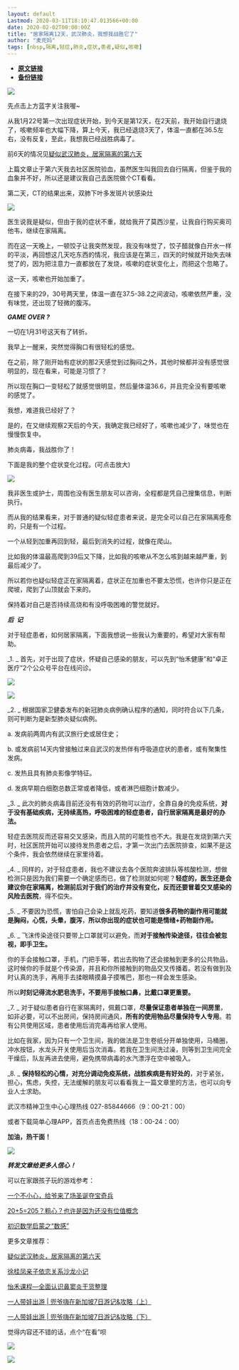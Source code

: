 ```yaml
---
layout: default
Lastmod: 2020-03-11T18:10:47.013566+00:00
date: 2020-02-02T00:00:00Z
title: "居家隔离12天，武汉肺炎，我想我战胜它了"
author: "麦兜妈"
tags: [nbsp,隔离,轻症,肺炎,症状,患者,疑似,咳嗽]
---
```


* [**原文链接**](https://mp.weixin.qq.com/s/dux63pDUEbcmQ-hwJQs2pA)
* [**备份链接**](http://archive.ph/KXfmI)


![](/images/post/ea4d0c0dc994bf91c368f854be824d86.jpg)

先点击上方蓝字关注我喔~

从我1月22号第一次出现症状开始，到今天是第12天，在2天前，我开始自行退烧了，咳嗽频率也大幅下降，算上今天，我已经退烧3天了，体温一直都在36.5左右，没有反复，至此，我想我已经战胜病毒了。

前6天的情况见[疑似武汉肺炎，居家隔离的第六天](http://mp.weixin.qq.com/s?__biz=MzUxOTkzNDg0Mw==&mid=2247483762&idx=1&sn=3c63a8533caf2013fe6219604638c305&chksm=f9f34766ce84ce704996f2d0b0622c1534a8841c65c7c5660d002382da8b0892a695f4934b41&scene=21#wechat_redirect)

上篇文章止于第六天我去社区医院验血，虽然医生叫我回去自行隔离，但鉴于我的血象并不好，所以还是建议我自己去医院做个CT看看。

第二天，CT的结果出来，双肺下叶多发斑片状感染灶

![](/images/post/a300aa1c3057884a1feae610867e1c00.jpg)

医生说我是疑似，但由于我的症状不重，就给我开了莫西沙星，让我自行购买奥司他韦，继续在家隔离。

而在这一天晚上，一顿饺子让我突然发现，我没有味觉了，饺子醋就像白开水一样的平淡，再回想这几天吃东西的情况，我应该是在第三，四天的时候就开始失去味觉了的，因为把注意力一直都放在了发烧，咳嗽的症状变化上，而把这个忽略了。

这一天，咳嗽也开始加重了。

在接下来的29，30号两天里，体温一直在37.5-38.2之间波动，咳嗽依然严重，没有味觉，还出现了轻微的腹泻。

  

  

**_GAME OVER ?_**

  

  

一切在1月31号这天有了转折。

我早上一醒来，突然觉得胸口有很轻松的感觉。

在之前，除了刚开始有症状的那2天感觉到过胸闷之外，其他时候都并没有感觉很明显的，现在看来，可能是习惯了？

所以现在胸口一变轻松了就感觉很明显，然后量体温36.6，并且完全没有要咳嗽的感觉了。  

我想，难道我已经好了？

是的，在又继续观察2天后的今天，我确定我已经好了，咳嗽也减少了，味觉也在慢慢恢复中。

肺炎病毒，我战胜你了！

下面是我的整个症状变化过程。(可点击放大)

![](/images/post/82351b2916aa27b75b63a82a55232af6.jpg)

我非医生或护士，周围也没有医生朋友可以咨询，全程都是凭自己搜集信息，判断执行。

而从我的结果看来，对于普通的疑似轻症患者来说，是完全可以自己在家隔离痊愈的，只是有一个过程。

一个从轻到加重再回到轻，最后到消失的过程，就像在爬山。

比如我的体温最高爬到39后又下降，比如我的咳嗽从不怎么咳到越来越严重，到最后减少了。

所以若你也疑似轻症正在家隔离着，症状正在加重也不要太恐慌，也许你只是正在爬坡，爬到了山顶就会下来的。

保持着对自己是否持续高烧和有没呼吸困难的警觉就好。

  

  

**_后  记_**

  

  

对于轻症患者，如何居家隔离，下面我想说一些我认为重要的，希望对大家有帮助。

_1. _ 首先，对于出现了症状，怀疑自己感染的朋友，可以先到“怡禾健康”和“卓正医疗”2个公众号平台在线问诊。

![](/images/post/e781cafad53536695291f9bca83dca95.jpg)

![](/images/post/2526f39600717c3b0562078a9f5c11bb.jpg)

_2. _ 根据国家卫健委发布的新冠肺炎病例确认程序的通知，同时符合以下几条，则可判断为是新型肺炎疑似病例。

a. 发病前两周内有武汉旅行史或居住史；

b. 或发病前14天内曾接触过来自武汉的发热伴有呼吸道症状的患者，或有聚集性发病。

c. 发热且具有肺炎影像学特征。

d. 发病早期白细胞总数正常或者降低，或者淋巴细胞计数减少。

_3. _ 此次的肺炎病毒目前还没有有效的药物可以治疗，全靠自身的免疫系统，**对于没有基础疾病，无持续高热，呼吸困难的轻症患者，自行居家隔离是最好的办法。**

轻症去医院反而还容易交叉感染，而且入院的可能性也不大。我是在发烧到第六天时，社区医院开始可以接待发热患者之后，才第一次出门去医院排查，如果不是这个条件，我会依然继续在家里待着。

_4. _ 同样的，对于轻症患者，我也不建议去各个医院奔波排队等核酸检测，想做检测只是因为我们需要一个确定感而已，做了检测就如何呢？**轻症的，医生还是会建议你在家隔离，检测前后对于我们的治疗并没有变化，反而还要冒着交叉感染的风险去医院**，得不偿失。

_5. _ 不要因为恐慌，害怕自己会染上就乱吃药，要知道**很多药物的副作用可能就是胸闷，心慌，头晕，腹泻**，**所以你出现的症状也可能是情绪+药物副作用。**

_6. _ 飞沫传染途径只要带上口罩就可以避免，而**对于接触传染途径，往往会被忽视，即手卫生。**

你的手会接触口罩，手机，门把手等，若出去购物了还会接触到更多的公共物品，这时候你的手就是个传染源，并且和你所接触到的物品交叉传播着。若没有做到及时认真的洗手，再用手去揉眼睛摸鼻子摸嘴巴，那也一样会发生感染。

所以**时刻记得流水肥皂洗手，不要用手接触口鼻，比戴口罩更重要。**

_7. _ 对于疑似患者自行在家隔离时，佩戴口罩，**尽量保证患者单独在一间房里**，如非必要，可以不出房间，保持房间通风，**所有的使用物品尽量保持专人专用**。若有公共使用区域，患者使用后消完毒再给家人使用。

比如在我家，因为只有一个卫生间，我的做法是卫生卷纸分开单独使用，马桶圈，冲水按钮，水龙头开关使用后当次消毒。若我在卫生间洗过澡，则等到卫生间完全干燥后，队友再进去使用，避免携带病毒的水汽漂浮在空中被吸入。

_8. _ **保持轻松的心情，对充分调动免疫系统，战胜疾病是有好处的**，对于紧张，担心，焦虑，失控，无法缓解的朋友可以看看我上一篇文章里的方法，也可以向专业人士求助。

武汉市精神卫生中心心理热线 027-85844666（9：00-21：00）

或者下载简单心理APP，首页点击免费热线（18：00-24：00）

**加油，热干面！**

![](/images/post/2047d322775125e9a1d1a9d86bccf0c3.jpg)

**_转发文章给更多人信心！_**

  

  

可以在家跟孩子玩的游戏参考：

[一个不小心，给爷来了场圣诞夺宝奇兵](http://mp.weixin.qq.com/s?__biz=MzUxOTkzNDg0Mw==&mid=2247483752&idx=1&sn=de40002238d28a512bb619cae6dcd4b5&chksm=f9f3477cce84ce6ad3a61d0c22d3c1387e0a5e8cf94ffdb77fa09575a354cdbcc0dceeff5c9f&scene=21#wechat_redirect)  

[20+5=205？粗心？也许是因为还没有位值概念](http://mp.weixin.qq.com/s?__biz=MzUxOTkzNDg0Mw==&mid=2247483744&idx=1&sn=c35a82b74a164d4990a3173440bea738&chksm=f9f34774ce84ce627a1ddc798d6b75ffe137a28463d2e6378c8909326147d5e0d31d9afcf93d&scene=21#wechat_redirect)  

[初识数学启蒙之“数感”](http://mp.weixin.qq.com/s?__biz=MzUxOTkzNDg0Mw==&mid=2247483736&idx=1&sn=4434ffb737c9583f7a32e0e2b7d00ba2&chksm=f9f3474cce84ce5a4e7fbc7bb25dbadfadf5de6aae50dcccc43b2a8026bd27a446ab29d34233&scene=21#wechat_redirect)  

  

  

更多文章推荐：

[疑似武汉肺炎，居家隔离的第六天](http://mp.weixin.qq.com/s?__biz=MzUxOTkzNDg0Mw==&mid=2247483762&idx=1&sn=3c63a8533caf2013fe6219604638c305&chksm=f9f34766ce84ce704996f2d0b0622c1534a8841c65c7c5660d002382da8b0892a695f4934b41&scene=21#wechat_redirect)  

[徐桂凤亲子依恋关系沙龙小记](http://mp.weixin.qq.com/s?__biz=MzUxOTkzNDg0Mw==&mid=2247483712&idx=1&sn=f9c56af6dee9a3196632a24534bfc13a&chksm=f9f34754ce84ce42b7acf408a74c30e2a71fce3100ef4f5900f8b874f71cde602900a46d6c4d&scene=21#wechat_redirect)  

[怡禾课程—全面认识鼻窦炎干货整理](http://mp.weixin.qq.com/s?__biz=MzUxOTkzNDg0Mw==&mid=2247483704&idx=1&sn=3b18ee929448ce4015277bb2e2b4b57a&chksm=f9f3472cce84ce3a15e6048ff5a0242a9f84803b5ca4427cd1ccf0e5d59eb444d91e2823074a&scene=21#wechat_redirect)  

[一人带娃出游 | 兜爷嗨在新加坡7日游记&攻略（上）](http://mp.weixin.qq.com/s?__biz=MzUxOTkzNDg0Mw==&mid=2247483679&idx=1&sn=4da5da715f2d2a874d05156afcbba1a2&chksm=f9f3470bce84ce1d65458bd222df72871b48a97d3c3d04f4b61f79e7060d26b7d3d3dbed05f3&scene=21#wechat_redirect)  

[一人带娃出游 | 兜爷嗨在新加坡7日游记&攻略（下）](http://mp.weixin.qq.com/s?__biz=MzUxOTkzNDg0Mw==&mid=2247483687&idx=1&sn=b8a10e1903e34a90b6c5b247a2b07416&chksm=f9f34733ce84ce2555a22030009aa68aa23c28b475f9aa59d43df7559867b7e70c4b9c83be01&scene=21#wechat_redirect)  

觉得内容还不错的话，点个“在看”呗  

![](/images/post/5479e741b2b3d4735b425caaca51a4ba.jpg)

  

![](/images/post/81c815a881dae5dc6a3be816c3f53b00.jpg)

